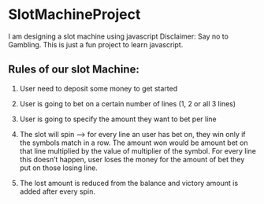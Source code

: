 # SlotMachineProject
I am designing a slot machine using javascript
Disclaimer: Say no to Gambling. This is just a fun project to learn javascript.



## Rules of our slot Machine:

1) User need to deposit some money to get started

2) User is going to bet on a certain number of lines (1, 2 or all 3 lines)

3) User is going to specify the amount they want to bet per line

4) The slot will spin —> for every line an user has bet on, they win only if the symbols match in a row. The amount won would be amount bet on that line multiplied by the value of multiplier of the symbol. For every line this doesn’t happen, user loses the money for the amount of bet they put on those losing line.

5) The lost amount is reduced from the balance and victory amount is added after every spin.
